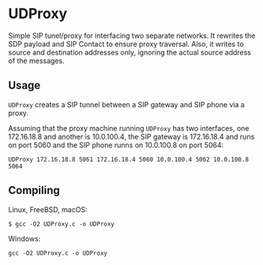 # UDProxy
Simple SIP tunel/proxy for interfacing two separate networks. It rewrites the SDP payload and SIP Contact to ensure proxy traversal. Also, it writes to source and destination addresses only, ignoring the actual source address of the messages.

Usage
------------
``UDProxy`` creates a SIP tunnel between a SIP gateway and SIP phone via a proxy.

Assuming that the proxy machine running ``UDProxy`` has two interfaces, one 172.16.18.8 and another is 10.0.100.4, the SIP gateway is 172.16.18.4 and runs on port 5060 and the SIP phone runns on 10.0.100.8 on port 5064:

```
UDProxy 172.16.18.8 5061 172.16.18.4 5060 10.0.100.4 5062 10.0.100.8 5064
```

Compiling
------------

Linux, FreeBSD, macOS:
```
$ gcc -O2 UDProxy.c -o UDProxy
```

Windows:
```
gcc -O2 UDProxy.c -o UDProxy
```
